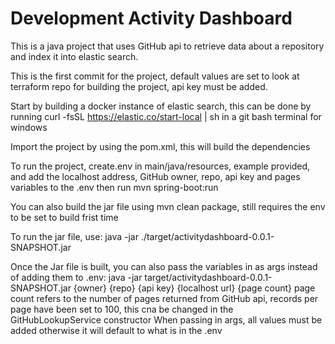 # Development Activity Dashboard

This is a java project that uses GitHub api to retrieve data about a repository and index it into elastic search.

This is the first commit for the project, default values are set to look at terraform repo for building the project, api key must be added.

Start by building a docker instance of elastic search, this can be done by running curl -fsSL https://elastic.co/start-local | sh in a git bash terminal for windows

Import the project by using the pom.xml, this will build the dependencies

To run the project, create.env in main/java/resources, example provided, and add the localhost address, GitHub owner, repo, api key and pages variables to the .env then run mvn spring-boot:run

You can also build the jar file using mvn clean package, still requires the env to be set to build frist time

To run the jar file, use: java -jar ./target/activitydashboard-0.0.1-SNAPSHOT.jar

Once the Jar file is built, you can also pass the variables in as args instead of adding them to .env: java -jar target/activitydashboard-0.0.1-SNAPSHOT.jar {owner} {repo} {api key} {localhost url} {page count}
page count refers to the number of pages returned from GitHub api, records per page have been set to 100, this cna be changed in the GitHubLookupService constructor
When passing in args, all values must be added otherwise it will default to what is in the .env
